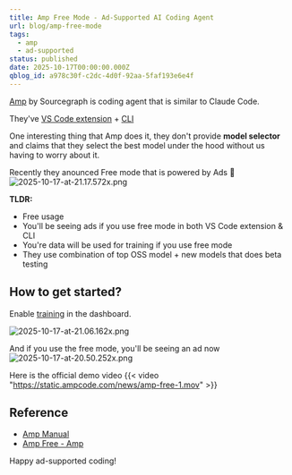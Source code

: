 ```yaml
---
title: Amp Free Mode - Ad-Supported AI Coding Agent
url: blog/amp-free-mode
tags:
  - amp
  - ad-supported
status: published
date: 2025-10-17T00:00:00.000Z
qblog_id: a978c30f-c2dc-4d0f-92aa-5faf193e6e4f
---
```


[Amp](https://ampcode.com/) by Sourcegraph is coding agent that is similar to Claude Code.

They've [VS Code extension](https://marketplace.visualstudio.com/items?itemName=sourcegraph.amp) + [CLI](https://ampcode.com/news/towards-a-new-cli)

One interesting thing that Amp does it, they don't provide **model selector** and claims that they select the best model under the hood without us having to worry about it.

Recently they anounced Free mode that is powered by Ads 🤑
![2025-10-17-at-21.17.572x.png](https://images.nesin.io/f_auto,q_auto/qblog/AIEngineerGuide/2025-10/ddls6gi1ehhpgz8pbnxc)

**TLDR:**
- Free usage
- You'll be seeing ads if you use free mode in both VS Code extension & CLI
- You're data will be used for training if you use free mode
- They use combination of top OSS model + new models that does beta testing

## How to get started?
Enable [training](https://ampcode.com/settings) in the dashboard.

![2025-10-17-at-21.06.162x.png](https://images.nesin.io/f_auto,q_auto/qblog/AIEngineerGuide/2025-10/q1ibquoqic2zuuaiq6lj)

And if you use the free mode, you'll be seeing an ad now
![2025-10-17-at-20.50.252x.png](https://images.nesin.io/f_auto,q_auto/qblog/AIEngineerGuide/2025-10/iiylch3hxcskagazkgxu)

Here is the official demo video
{{< video "https://static.ampcode.com/news/amp-free-1.mov"  >}}

## Reference
- [Amp Manual](https://ampcode.com/manual#what-is-amp)
- [Amp Free - Amp](https://ampcode.com/news/amp-free)

Happy ad-supported coding!